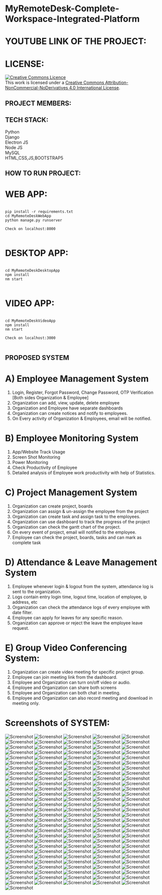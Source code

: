 # MyRemoteDesk-Complete-Workspace-Integrated-Platform

# YOUTUBE LINK OF THE PROJECT:

# LICENSE:
<a rel="license" href="http://creativecommons.org/licenses/by-nc-nd/4.0/"><img alt="Creative Commons Licence" style="border-width:0" src="https://i.creativecommons.org/l/by-nc-nd/4.0/88x31.png" /></a><br />This work is licensed under a <a rel="license" href="http://creativecommons.org/licenses/by-nc-nd/4.0/">Creative Commons Attribution-NonCommercial-NoDerivatives 4.0 International License</a>.

## PROJECT MEMBERS:

## TECH STACK:

Python <br/>
Django <br/>
Electron JS <br/>
Node JS <br/>
MySQL <br/>
HTML,CSS,JS,BOOTSTRAP5

## HOW TO RUN PROJECT:

# WEB APP:
<pre>
<code>
pip install -r requirements.txt
cd MyRemoteDeskWebApp
python manage.py runserver

Check on localhost:8000
</code>
</pre>

# DESKTOP APP:
<pre>
<code>
cd MyRemoteDeskDesktopApp
npm install
nm start
</code>
</pre>

# VIDEO APP:
<pre>
<code>
cd MyRemoteDeskVideoApp
npm install
nm start

Check on localhost:3000
</code>
</pre>

## PROPOSED SYSTEM
# A) Employee Management System
1) Login, Register, Forgot Password, Change Password, OTP Verification [Both sides Organization & Employee]
2) Organization can add, view, update, delete employee
3) Organization and Employee have separate dashboards
4) Organization can create notices and notify to employees.
5) On Every activity of Organization & Employees, email will be notified.

# B) Employee Monitoring System
1) App/Website Track Usage
2) Screen Shot Monitoring
3) Power Monitoring
4) Check Productivity of Employee
5) Detailed analysis of Employee work productivity with help of Statistics.


# C) Project Management System
1) Organization can create project, boards
2) Organization can assign & un-assign the employee from the project
3) Organization can create task and assign task to the employees.
4) Organization can use dashboard to track the progress of the project
5) Organization can check the gantt chart of the project.
6) On every event of project, email will notified to the employee.
7) Employee can check the project, boards, tasks and can mark as complete task


# D) Attendance & Leave Management System 
1) Employee whenever login & logout from the system, attendance log is sent to the organization.
2) Logs contain entry login time, logout time, location of employee, ip address, etc
3) Organization can check the attendance logs of every employee with date filter.
4) Employee can apply for leaves for any specific reason.
5) Organization can approve or reject the leave the employee leave request.


# E) Group Video Conferencing System:
 
1) Organization can create video meeting for specific project group.
2) Employee can join meeting link from the dashboard.
3) Employee and Organization can turn on/off video or audio.
4) Employee and Organization can share both screens
5) Employee and Organization can both chat in meeting.
6) Employee and Organization can also record meeting and download in meeting only.


# Screenshots of SYSTEM:
![Screenshot](https://raw.github.com/narender-rk10/MyRemoteDesk-Complete-Workspace-Integrated-Platform/master/SCREENSHOTS/0.jpg)
![Screenshot](https://raw.github.com/narender-rk10/MyRemoteDesk-Complete-Workspace-Integrated-Platform/master/SCREENSHOTS/1.png)
![Screenshot](https://raw.github.com/narender-rk10/MyRemoteDesk-Complete-Workspace-Integrated-Platform/master/SCREENSHOTS/2.png)
![Screenshot](https://raw.github.com/narender-rk10/MyRemoteDesk-Complete-Workspace-Integrated-Platform/master/SCREENSHOTS/3.png)
![Screenshot](https://raw.github.com/narender-rk10/MyRemoteDesk-Complete-Workspace-Integrated-Platform/master/SCREENSHOTS/4.png)
![Screenshot](https://raw.github.com/narender-rk10/MyRemoteDesk-Complete-Workspace-Integrated-Platform/master/SCREENSHOTS/5.png)
![Screenshot](https://raw.github.com/narender-rk10/MyRemoteDesk-Complete-Workspace-Integrated-Platform/master/SCREENSHOTS/6.png)
![Screenshot](https://raw.github.com/narender-rk10/MyRemoteDesk-Complete-Workspace-Integrated-Platform/master/SCREENSHOTS/7.png)
![Screenshot](https://raw.github.com/narender-rk10/MyRemoteDesk-Complete-Workspace-Integrated-Platform/master/SCREENSHOTS/8.png)
![Screenshot](https://raw.github.com/narender-rk10/MyRemoteDesk-Complete-Workspace-Integrated-Platform/master/SCREENSHOTS/9.png)
![Screenshot](https://raw.github.com/narender-rk10/MyRemoteDesk-Complete-Workspace-Integrated-Platform/master/SCREENSHOTS/10.png)
![Screenshot](https://raw.github.com/narender-rk10/MyRemoteDesk-Complete-Workspace-Integrated-Platform/master/SCREENSHOTS/11.jpg)
![Screenshot](https://raw.github.com/narender-rk10/MyRemoteDesk-Complete-Workspace-Integrated-Platform/master/SCREENSHOTS/12.jpg)
![Screenshot](https://raw.github.com/narender-rk10/MyRemoteDesk-Complete-Workspace-Integrated-Platform/master/SCREENSHOTS/13.png)
![Screenshot](https://raw.github.com/narender-rk10/MyRemoteDesk-Complete-Workspace-Integrated-Platform/master/SCREENSHOTS/14.png)
![Screenshot](https://raw.github.com/narender-rk10/MyRemoteDesk-Complete-Workspace-Integrated-Platform/master/SCREENSHOTS/15.png)
![Screenshot](https://raw.github.com/narender-rk10/MyRemoteDesk-Complete-Workspace-Integrated-Platform/master/SCREENSHOTS/16.png)
![Screenshot](https://raw.github.com/narender-rk10/MyRemoteDesk-Complete-Workspace-Integrated-Platform/master/SCREENSHOTS/17.png)
![Screenshot](https://raw.github.com/narender-rk10/MyRemoteDesk-Complete-Workspace-Integrated-Platform/master/SCREENSHOTS/18.png)
![Screenshot](https://raw.github.com/narender-rk10/MyRemoteDesk-Complete-Workspace-Integrated-Platform/master/SCREENSHOTS/19.png)
![Screenshot](https://raw.github.com/narender-rk10/MyRemoteDesk-Complete-Workspace-Integrated-Platform/master/SCREENSHOTS/20.png)
![Screenshot](https://raw.github.com/narender-rk10/MyRemoteDesk-Complete-Workspace-Integrated-Platform/master/SCREENSHOTS/21.jpg)
![Screenshot](https://raw.github.com/narender-rk10/MyRemoteDesk-Complete-Workspace-Integrated-Platform/master/SCREENSHOTS/22.png)
![Screenshot](https://raw.github.com/narender-rk10/MyRemoteDesk-Complete-Workspace-Integrated-Platform/master/SCREENSHOTS/23.jpg)
![Screenshot](https://raw.github.com/narender-rk10/MyRemoteDesk-Complete-Workspace-Integrated-Platform/master/SCREENSHOTS/24.jpg)
![Screenshot](https://raw.github.com/narender-rk10/MyRemoteDesk-Complete-Workspace-Integrated-Platform/master/SCREENSHOTS/25.png)
![Screenshot](https://raw.github.com/narender-rk10/MyRemoteDesk-Complete-Workspace-Integrated-Platform/master/SCREENSHOTS/26.png)
![Screenshot](https://raw.github.com/narender-rk10/MyRemoteDesk-Complete-Workspace-Integrated-Platform/master/SCREENSHOTS/27.jpg)
![Screenshot](https://raw.github.com/narender-rk10/MyRemoteDesk-Complete-Workspace-Integrated-Platform/master/SCREENSHOTS/28.png)
![Screenshot](https://raw.github.com/narender-rk10/MyRemoteDesk-Complete-Workspace-Integrated-Platform/master/SCREENSHOTS/29.png)
![Screenshot](https://raw.github.com/narender-rk10/MyRemoteDesk-Complete-Workspace-Integrated-Platform/master/SCREENSHOTS/30.jpg)
![Screenshot](https://raw.github.com/narender-rk10/MyRemoteDesk-Complete-Workspace-Integrated-Platform/master/SCREENSHOTS/31.png)
![Screenshot](https://raw.github.com/narender-rk10/MyRemoteDesk-Complete-Workspace-Integrated-Platform/master/SCREENSHOTS/32.png)
![Screenshot](https://raw.github.com/narender-rk10/MyRemoteDesk-Complete-Workspace-Integrated-Platform/master/SCREENSHOTS/33.png)
![Screenshot](https://raw.github.com/narender-rk10/MyRemoteDesk-Complete-Workspace-Integrated-Platform/master/SCREENSHOTS/34.png)
![Screenshot](https://raw.github.com/narender-rk10/MyRemoteDesk-Complete-Workspace-Integrated-Platform/master/SCREENSHOTS/35.png)
![Screenshot](https://raw.github.com/narender-rk10/MyRemoteDesk-Complete-Workspace-Integrated-Platform/master/SCREENSHOTS/36.png)
![Screenshot](https://raw.github.com/narender-rk10/MyRemoteDesk-Complete-Workspace-Integrated-Platform/master/SCREENSHOTS/37.png)
![Screenshot](https://raw.github.com/narender-rk10/MyRemoteDesk-Complete-Workspace-Integrated-Platform/master/SCREENSHOTS/38.png)
![Screenshot](https://raw.github.com/narender-rk10/MyRemoteDesk-Complete-Workspace-Integrated-Platform/master/SCREENSHOTS/39.png)
![Screenshot](https://raw.github.com/narender-rk10/MyRemoteDesk-Complete-Workspace-Integrated-Platform/master/SCREENSHOTS/40.png)
![Screenshot](https://raw.github.com/narender-rk10/MyRemoteDesk-Complete-Workspace-Integrated-Platform/master/SCREENSHOTS/41.png)
![Screenshot](https://raw.github.com/narender-rk10/MyRemoteDesk-Complete-Workspace-Integrated-Platform/master/SCREENSHOTS/42.jpg)
![Screenshot](https://raw.github.com/narender-rk10/MyRemoteDesk-Complete-Workspace-Integrated-Platform/master/SCREENSHOTS/43.png)
![Screenshot](https://raw.github.com/narender-rk10/MyRemoteDesk-Complete-Workspace-Integrated-Platform/master/SCREENSHOTS/44.png)
![Screenshot](https://raw.github.com/narender-rk10/MyRemoteDesk-Complete-Workspace-Integrated-Platform/master/SCREENSHOTS/45.jpg)
![Screenshot](https://raw.github.com/narender-rk10/MyRemoteDesk-Complete-Workspace-Integrated-Platform/master/SCREENSHOTS/46.png)
![Screenshot](https://raw.github.com/narender-rk10/MyRemoteDesk-Complete-Workspace-Integrated-Platform/master/SCREENSHOTS/47.png)
![Screenshot](https://raw.github.com/narender-rk10/MyRemoteDesk-Complete-Workspace-Integrated-Platform/master/SCREENSHOTS/48.png)
![Screenshot](https://raw.github.com/narender-rk10/MyRemoteDesk-Complete-Workspace-Integrated-Platform/master/SCREENSHOTS/49.png)
![Screenshot](https://raw.github.com/narender-rk10/MyRemoteDesk-Complete-Workspace-Integrated-Platform/master/SCREENSHOTS/50.png)
![Screenshot](https://raw.github.com/narender-rk10/MyRemoteDesk-Complete-Workspace-Integrated-Platform/master/SCREENSHOTS/51.png)
![Screenshot](https://raw.github.com/narender-rk10/MyRemoteDesk-Complete-Workspace-Integrated-Platform/master/SCREENSHOTS/52.png)
![Screenshot](https://raw.github.com/narender-rk10/MyRemoteDesk-Complete-Workspace-Integrated-Platform/master/SCREENSHOTS/53.jpg)
![Screenshot](https://raw.github.com/narender-rk10/MyRemoteDesk-Complete-Workspace-Integrated-Platform/master/SCREENSHOTS/54.png)
![Screenshot](https://raw.github.com/narender-rk10/MyRemoteDesk-Complete-Workspace-Integrated-Platform/master/SCREENSHOTS/55.jpg)
![Screenshot](https://raw.github.com/narender-rk10/MyRemoteDesk-Complete-Workspace-Integrated-Platform/master/SCREENSHOTS/56.png)
![Screenshot](https://raw.github.com/narender-rk10/MyRemoteDesk-Complete-Workspace-Integrated-Platform/master/SCREENSHOTS/57.png)
![Screenshot](https://raw.github.com/narender-rk10/MyRemoteDesk-Complete-Workspace-Integrated-Platform/master/SCREENSHOTS/58.png)
![Screenshot](https://raw.github.com/narender-rk10/MyRemoteDesk-Complete-Workspace-Integrated-Platform/master/SCREENSHOTS/59.png)
![Screenshot](https://raw.github.com/narender-rk10/MyRemoteDesk-Complete-Workspace-Integrated-Platform/master/SCREENSHOTS/60.png)
![Screenshot](https://raw.github.com/narender-rk10/MyRemoteDesk-Complete-Workspace-Integrated-Platform/master/SCREENSHOTS/61.jpg)
![Screenshot](https://raw.github.com/narender-rk10/MyRemoteDesk-Complete-Workspace-Integrated-Platform/master/SCREENSHOTS/62.png)
![Screenshot](https://raw.github.com/narender-rk10/MyRemoteDesk-Complete-Workspace-Integrated-Platform/master/SCREENSHOTS/63.png)
![Screenshot](https://raw.github.com/narender-rk10/MyRemoteDesk-Complete-Workspace-Integrated-Platform/master/SCREENSHOTS/64.png)
![Screenshot](https://raw.github.com/narender-rk10/MyRemoteDesk-Complete-Workspace-Integrated-Platform/master/SCREENSHOTS/65.png)
![Screenshot](https://raw.github.com/narender-rk10/MyRemoteDesk-Complete-Workspace-Integrated-Platform/master/SCREENSHOTS/66.png)
![Screenshot](https://raw.github.com/narender-rk10/MyRemoteDesk-Complete-Workspace-Integrated-Platform/master/SCREENSHOTS/67.png)
![Screenshot](https://raw.github.com/narender-rk10/MyRemoteDesk-Complete-Workspace-Integrated-Platform/master/SCREENSHOTS/68.png)
![Screenshot](https://raw.github.com/narender-rk10/MyRemoteDesk-Complete-Workspace-Integrated-Platform/master/SCREENSHOTS/69.png)
![Screenshot](https://raw.github.com/narender-rk10/MyRemoteDesk-Complete-Workspace-Integrated-Platform/master/SCREENSHOTS/70.png)
![Screenshot](https://raw.github.com/narender-rk10/MyRemoteDesk-Complete-Workspace-Integrated-Platform/master/SCREENSHOTS/71.png)
![Screenshot](https://raw.github.com/narender-rk10/MyRemoteDesk-Complete-Workspace-Integrated-Platform/master/SCREENSHOTS/72.png)
![Screenshot](https://raw.github.com/narender-rk10/MyRemoteDesk-Complete-Workspace-Integrated-Platform/master/SCREENSHOTS/73.png)
![Screenshot](https://raw.github.com/narender-rk10/MyRemoteDesk-Complete-Workspace-Integrated-Platform/master/SCREENSHOTS/74.png)
![Screenshot](https://raw.github.com/narender-rk10/MyRemoteDesk-Complete-Workspace-Integrated-Platform/master/SCREENSHOTS/75.jpg)
![Screenshot](https://raw.github.com/narender-rk10/MyRemoteDesk-Complete-Workspace-Integrated-Platform/master/SCREENSHOTS/76.jpg)
![Screenshot](https://raw.github.com/narender-rk10/MyRemoteDesk-Complete-Workspace-Integrated-Platform/master/SCREENSHOTS/77.jpg)
![Screenshot](https://raw.github.com/narender-rk10/MyRemoteDesk-Complete-Workspace-Integrated-Platform/master/SCREENSHOTS/78.png)
![Screenshot](https://raw.github.com/narender-rk10/MyRemoteDesk-Complete-Workspace-Integrated-Platform/master/SCREENSHOTS/79.png)
![Screenshot](https://raw.github.com/narender-rk10/MyRemoteDesk-Complete-Workspace-Integrated-Platform/master/SCREENSHOTS/80.jpg)
![Screenshot](https://raw.github.com/narender-rk10/MyRemoteDesk-Complete-Workspace-Integrated-Platform/master/SCREENSHOTS/81.jpg)
![Screenshot](https://raw.github.com/narender-rk10/MyRemoteDesk-Complete-Workspace-Integrated-Platform/master/SCREENSHOTS/82.png)
![Screenshot](https://raw.github.com/narender-rk10/MyRemoteDesk-Complete-Workspace-Integrated-Platform/master/SCREENSHOTS/83.png)
![Screenshot](https://raw.github.com/narender-rk10/MyRemoteDesk-Complete-Workspace-Integrated-Platform/master/SCREENSHOTS/84.png)
![Screenshot](https://raw.github.com/narender-rk10/MyRemoteDesk-Complete-Workspace-Integrated-Platform/master/SCREENSHOTS/85.jpg)
![Screenshot](https://raw.github.com/narender-rk10/MyRemoteDesk-Complete-Workspace-Integrated-Platform/master/SCREENSHOTS/86.jpg)
![Screenshot](https://raw.github.com/narender-rk10/MyRemoteDesk-Complete-Workspace-Integrated-Platform/master/SCREENSHOTS/87.png)
![Screenshot](https://raw.github.com/narender-rk10/MyRemoteDesk-Complete-Workspace-Integrated-Platform/master/SCREENSHOTS/88.png)
![Screenshot](https://raw.github.com/narender-rk10/MyRemoteDesk-Complete-Workspace-Integrated-Platform/master/SCREENSHOTS/89.jpg)
![Screenshot](https://raw.github.com/narender-rk10/MyRemoteDesk-Complete-Workspace-Integrated-Platform/master/SCREENSHOTS/90.png)
![Screenshot](https://raw.github.com/narender-rk10/MyRemoteDesk-Complete-Workspace-Integrated-Platform/master/SCREENSHOTS/91.png)
![Screenshot](https://raw.github.com/narender-rk10/MyRemoteDesk-Complete-Workspace-Integrated-Platform/master/SCREENSHOTS/92.png)
![Screenshot](https://raw.github.com/narender-rk10/MyRemoteDesk-Complete-Workspace-Integrated-Platform/master/SCREENSHOTS/93.jpg)
![Screenshot](https://raw.github.com/narender-rk10/MyRemoteDesk-Complete-Workspace-Integrated-Platform/master/SCREENSHOTS/94.png)
![Screenshot](https://raw.github.com/narender-rk10/MyRemoteDesk-Complete-Workspace-Integrated-Platform/master/SCREENSHOTS/95.png)
![Screenshot](https://raw.github.com/narender-rk10/MyRemoteDesk-Complete-Workspace-Integrated-Platform/master/SCREENSHOTS/96.png)
![Screenshot](https://raw.github.com/narender-rk10/MyRemoteDesk-Complete-Workspace-Integrated-Platform/master/SCREENSHOTS/97.png)
![Screenshot](https://raw.github.com/narender-rk10/MyRemoteDesk-Complete-Workspace-Integrated-Platform/master/SCREENSHOTS/98.png)
![Screenshot](https://raw.github.com/narender-rk10/MyRemoteDesk-Complete-Workspace-Integrated-Platform/master/SCREENSHOTS/99.png)
![Screenshot](https://raw.github.com/narender-rk10/MyRemoteDesk-Complete-Workspace-Integrated-Platform/master/SCREENSHOTS/100.png)
![Screenshot](https://raw.github.com/narender-rk10/MyRemoteDesk-Complete-Workspace-Integrated-Platform/master/SCREENSHOTS/101.png)
![Screenshot](https://raw.github.com/narender-rk10/MyRemoteDesk-Complete-Workspace-Integrated-Platform/master/SCREENSHOTS/102.png)
![Screenshot](https://raw.github.com/narender-rk10/MyRemoteDesk-Complete-Workspace-Integrated-Platform/master/SCREENSHOTS/103.png)
![Screenshot](https://raw.github.com/narender-rk10/MyRemoteDesk-Complete-Workspace-Integrated-Platform/master/SCREENSHOTS/104.png)
![Screenshot](https://raw.github.com/narender-rk10/MyRemoteDesk-Complete-Workspace-Integrated-Platform/master/SCREENSHOTS/105.png)
![Screenshot](https://raw.github.com/narender-rk10/MyRemoteDesk-Complete-Workspace-Integrated-Platform/master/SCREENSHOTS/106.png)
![Screenshot](https://raw.github.com/narender-rk10/MyRemoteDesk-Complete-Workspace-Integrated-Platform/master/SCREENSHOTS/107.jpg)
![Screenshot](https://raw.github.com/narender-rk10/MyRemoteDesk-Complete-Workspace-Integrated-Platform/master/SCREENSHOTS/108.jpg)
![Screenshot](https://raw.github.com/narender-rk10/MyRemoteDesk-Complete-Workspace-Integrated-Platform/master/SCREENSHOTS/109.jpg)
![Screenshot](https://raw.github.com/narender-rk10/MyRemoteDesk-Complete-Workspace-Integrated-Platform/master/SCREENSHOTS/110.jpg)
![Screenshot](https://raw.github.com/narender-rk10/MyRemoteDesk-Complete-Workspace-Integrated-Platform/master/SCREENSHOTS/111.png)
![Screenshot](https://raw.github.com/narender-rk10/MyRemoteDesk-Complete-Workspace-Integrated-Platform/master/SCREENSHOTS/112.png)
![Screenshot](https://raw.github.com/narender-rk10/MyRemoteDesk-Complete-Workspace-Integrated-Platform/master/SCREENSHOTS/113.png)
![Screenshot](https://raw.github.com/narender-rk10/MyRemoteDesk-Complete-Workspace-Integrated-Platform/master/SCREENSHOTS/114.png)
![Screenshot](https://raw.github.com/narender-rk10/MyRemoteDesk-Complete-Workspace-Integrated-Platform/master/SCREENSHOTS/115.png)
![Screenshot](https://raw.github.com/narender-rk10/MyRemoteDesk-Complete-Workspace-Integrated-Platform/master/SCREENSHOTS/116.png)
![Screenshot](https://raw.github.com/narender-rk10/MyRemoteDesk-Complete-Workspace-Integrated-Platform/master/SCREENSHOTS/117.jpg)
![Screenshot](https://raw.github.com/narender-rk10/MyRemoteDesk-Complete-Workspace-Integrated-Platform/master/SCREENSHOTS/118.png)
![Screenshot](https://raw.github.com/narender-rk10/MyRemoteDesk-Complete-Workspace-Integrated-Platform/master/SCREENSHOTS/119.png)
![Screenshot](https://raw.github.com/narender-rk10/MyRemoteDesk-Complete-Workspace-Integrated-Platform/master/SCREENSHOTS/120.png)
![Screenshot](https://raw.github.com/narender-rk10/MyRemoteDesk-Complete-Workspace-Integrated-Platform/master/SCREENSHOTS/121.png)
![Screenshot](https://raw.github.com/narender-rk10/MyRemoteDesk-Complete-Workspace-Integrated-Platform/master/SCREENSHOTS/122.png)
![Screenshot](https://raw.github.com/narender-rk10/MyRemoteDesk-Complete-Workspace-Integrated-Platform/master/SCREENSHOTS/123.png)
![Screenshot](https://raw.github.com/narender-rk10/MyRemoteDesk-Complete-Workspace-Integrated-Platform/master/SCREENSHOTS/124.jpg)
![Screenshot](https://raw.github.com/narender-rk10/MyRemoteDesk-Complete-Workspace-Integrated-Platform/master/SCREENSHOTS/125.png)
![Screenshot](https://raw.github.com/narender-rk10/MyRemoteDesk-Complete-Workspace-Integrated-Platform/master/SCREENSHOTS/126.png)
![Screenshot](https://raw.github.com/narender-rk10/MyRemoteDesk-Complete-Workspace-Integrated-Platform/master/SCREENSHOTS/127.png)
![Screenshot](https://raw.github.com/narender-rk10/MyRemoteDesk-Complete-Workspace-Integrated-Platform/master/SCREENSHOTS/128.png)
![Screenshot](https://raw.github.com/narender-rk10/MyRemoteDesk-Complete-Workspace-Integrated-Platform/master/SCREENSHOTS/129.png)
![Screenshot](https://raw.github.com/narender-rk10/MyRemoteDesk-Complete-Workspace-Integrated-Platform/master/SCREENSHOTS/130.png)
![Screenshot](https://raw.github.com/narender-rk10/MyRemoteDesk-Complete-Workspace-Integrated-Platform/master/SCREENSHOTS/131.png)
![Screenshot](https://raw.github.com/narender-rk10/MyRemoteDesk-Complete-Workspace-Integrated-Platform/master/SCREENSHOTS/132.png)
![Screenshot](https://raw.github.com/narender-rk10/MyRemoteDesk-Complete-Workspace-Integrated-Platform/master/SCREENSHOTS/133.jpg)
![Screenshot](https://raw.github.com/narender-rk10/MyRemoteDesk-Complete-Workspace-Integrated-Platform/master/SCREENSHOTS/134.jpg)
![Screenshot](https://raw.github.com/narender-rk10/MyRemoteDesk-Complete-Workspace-Integrated-Platform/master/SCREENSHOTS/135.jpg)
![Screenshot](https://raw.github.com/narender-rk10/MyRemoteDesk-Complete-Workspace-Integrated-Platform/master/SCREENSHOTS/136.png)
![Screenshot](https://raw.github.com/narender-rk10/MyRemoteDesk-Complete-Workspace-Integrated-Platform/master/SCREENSHOTS/137.jpg)
![Screenshot](https://raw.github.com/narender-rk10/MyRemoteDesk-Complete-Workspace-Integrated-Platform/master/SCREENSHOTS/138.jpg)
![Screenshot](https://raw.github.com/narender-rk10/MyRemoteDesk-Complete-Workspace-Integrated-Platform/master/SCREENSHOTS/139.jpg)
![Screenshot](https://raw.github.com/narender-rk10/MyRemoteDesk-Complete-Workspace-Integrated-Platform/master/SCREENSHOTS/140.jpg)
![Screenshot](https://raw.github.com/narender-rk10/MyRemoteDesk-Complete-Workspace-Integrated-Platform/master/SCREENSHOTS/141.png)
![Screenshot](https://raw.github.com/narender-rk10/MyRemoteDesk-Complete-Workspace-Integrated-Platform/master/SCREENSHOTS/142.png)
![Screenshot](https://raw.github.com/narender-rk10/MyRemoteDesk-Complete-Workspace-Integrated-Platform/master/SCREENSHOTS/143.png)
![Screenshot](https://raw.github.com/narender-rk10/MyRemoteDesk-Complete-Workspace-Integrated-Platform/master/SCREENSHOTS/144.jpg)
![Screenshot](https://raw.github.com/narender-rk10/MyRemoteDesk-Complete-Workspace-Integrated-Platform/master/SCREENSHOTS/145.png)
